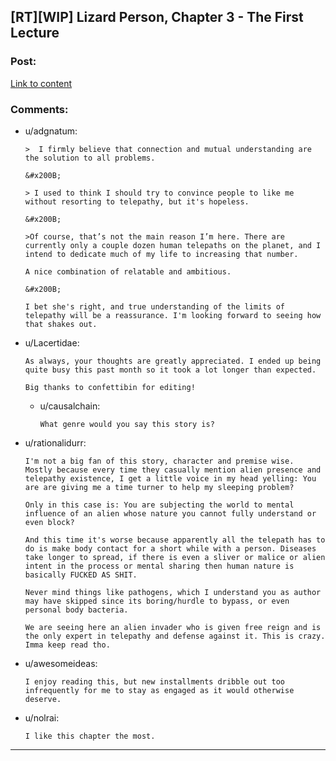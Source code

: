 ## [RT][WIP] Lizard Person, Chapter 3 - The First Lecture

### Post:

[Link to content](https://lizardperson.blogspot.com/2018/11/chapter-3-first-lecture.html)

### Comments:

- u/adgnatum:
  ```
  >  I firmly believe that connection and mutual understanding are the solution to all problems. 

  &#x200B;

  > I used to think I should try to convince people to like me without resorting to telepathy, but it's hopeless. 

  &#x200B;

  >Of course, that’s not the main reason I’m here. There are currently only a couple dozen human telepaths on the planet, and I intend to dedicate much of my life to increasing that number.

  A nice combination of relatable and ambitious.

  &#x200B;

  I bet she's right, and true understanding of the limits of telepathy will be a reassurance. I'm looking forward to seeing how that shakes out.
  ```

- u/Lacertidae:
  ```
  As always, your thoughts are greatly appreciated. I ended up being quite busy this past month so it took a lot longer than expected.

  Big thanks to confettibin for editing!
  ```

  - u/causalchain:
    ```
    What genre would you say this story is?
    ```

- u/rationalidurr:
  ```
  I'm not a big fan of this story, character and premise wise.
  Mostly because every time they casually mention alien presence and telepathy existence, I get a little voice in my head yelling: You are are giving me a time turner to help my sleeping problem?

  Only in this case is: You are subjecting the world to mental influence of an alien whose nature you cannot fully understand or even block?

  And this time it's worse because apparently all the telepath has to do is make body contact for a short while with a person. Diseases take longer to spread, if there is even a sliver or malice or alien intent in the process or mental sharing then human nature is basically FUCKED AS SHIT.

  Never mind things like pathogens, which I understand you as author may have skipped since its boring/hurdle to bypass, or even personal body bacteria.

  We are seeing here an alien invader who is given free reign and is the only expert in telepathy and defense against it. This is crazy.
  Imma keep read tho.
  ```

- u/awesomeideas:
  ```
  I enjoy reading this, but new installments dribble out too infrequently for me to stay as engaged as it would otherwise deserve.
  ```

- u/nolrai:
  ```
  I like this chapter the most.
  ```

---

